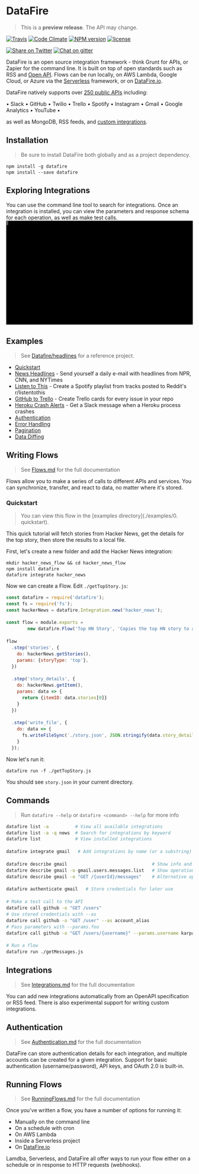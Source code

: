 # DataFire
> This is a **preview release**. The API may change.

[![Travis][travis-image]][travis-link]
[![Code Climate][climate-image]][climate-link]
[![NPM version][npm-image]][npm-link]
[![license](https://img.shields.io/badge/license-MIT-blue.svg)](https://www.npmjs.com/package/datafire)
<!--[![Dependency status][deps-image]][deps-link]
[![devDependency status][devdeps-image]][devdeps-link]-->
[![Share on Twitter][twitter-image]][twitter-link]
[![Chat on gitter][gitter-image]][gitter-link]

DataFire is an open source integration framework - think Grunt for APIs, or Zapier for the command line.
It is built on top of open standards such as RSS and
[Open API](https://github.com/OAI/OpenAPI-Specification). Flows can be run locally, on
AWS Lambda, Google Cloud, or Azure via the [Serverless](https://github.com/serverless/serverless) framework, or on
[DataFire.io](https://datafire.io).

DataFire natively supports over
[250 public APIs](https://github.com/APIs-guru/openapi-directory) including:

&bull; Slack &bull; GitHub &bull; Twilio &bull; Trello &bull; Spotify &bull;
Instagram &bull; Gmail &bull; Google Analytics &bull; YouTube &bull;

as well as MongoDB, RSS feeds, and [custom integrations](docs/Integrations.md).

## Installation
> Be sure to install DataFire both globally and as a project dependency.

```
npm install -g datafire
npm install --save datafire
```

## Exploring Integrations
You can use the command line tool to search for integrations. Once an integration
is installed, you can view the parameters and response schema for each operation,
as well as make test calls.
![Exploing Integrations](./docs/explore.gif)


## Examples
> See [Datafire/headlines](https://github.com/DataFire/headlines) for a reference project.

* [Quickstart](examples/0.%20quickstart)
* [News Headlines](examples/headlines) - Send yourself a daily e-mail with headlines from NPR, CNN, and NYTimes
* [Listen to This](examples/listen_to_this) - Create a Spotify playlist from tracks posted to Reddit's r/listentothis
* [GitHub to Trello](examples/github_to_trello) - Create Trello cards for every issue in your repo
* [Heroku Crash Alerts](examples/crash_alerts) - Get a Slack message when a Heroku process crashes
* [Authentication](examples/1.%20authentication)
* [Error Handling](examples/2.%20error_handling)
* [Pagination](examples/3.%20pagination)
* [Data Diffing](examples/4.%20data_diffing)


## Writing Flows
> See [Flows.md](./docs/Flows.md) for the full documentation

Flows allow you to make a series of calls to different APIs and services.
You can synchronize, transfer, and react to data, no matter where it's stored.

### Quickstart
> You can view this flow in the [examples directory](./examples/0. quickstart).

This quick tutorial will fetch stories from Hacker News, get the details
for the top story, then store the results to a local file.

First, let's create a new folder and add the Hacker News integration:
```
mkdir hacker_news_flow && cd hacker_news_flow
npm install datafire
datafire integrate hacker_news
```

Now we can create a Flow. Edit `./getTopStory.js`:
```js
const datafire = require('datafire');
const fs = require('fs');
const hackerNews = datafire.Integration.new('hacker_news');

const flow = module.exports =
        new datafire.Flow('Top HN Story', 'Copies the top HN story to a local file');

flow
  .step('stories', {
    do: hackerNews.getStories(),
    params: {storyType: 'top'},
  })

  .step('story_details', {
    do: hackerNews.getItem(),
    params: data => {
      return {itemID: data.stories[0]}
    }
  })

  .step('write_file', {
    do: data => {
      fs.writeFileSync('./story.json', JSON.stringify(data.story_details, null, 2));
    }
  });
```

Now let's run it:
```
datafire run -f ./getTopStory.js
```
You should see `story.json` in your current directory.

## Commands
> Run `datafire --help` or `datafire <command> --help` for more info

```bash
datafire list -a          # View all available integrations
datafire list -a -q news  # Search for integrations by keyword
datafire list             # View installed integrations

datafire integrate gmail   # Add integrations by name (or a substring)

datafire describe gmail                                # Show info and operations
datafire describe gmail -o gmail.users.messages.list   # Show operation details
datafire describe gmail -o "GET /{userId}/messages"    # Alternative operation name

datafire authenticate gmail   # Store credentials for later use

# Make a test call to the API
datafire call github -o "GET /users"
# Use stored credentials with --as
datafire call github -o "GET /user" --as account_alias
# Pass parameters with --params.foo
datafire call github -o "GET /users/{username}" --params.username karpathy

# Run a flow
datafire run ./getMessages.js
```

## Integrations
> See [Integrations.md](./docs/Integrations.md) for the full documentation

You can add new integrations automatically from an OpenAPI specification or RSS feed.
There is also experimental support for writing custom integrations.

## Authentication
> See [Authentication.md](./docs/Authentication.md) for the full documentation

DataFire can store authentication details for each integration, and multiple accounts
can be created for a given integration.
Support for basic authentication (username/password), API keys, and OAuth 2.0 is built-in.

## Running Flows
> See [RunningFlows.md](./docs/RunningFlows.md) for the full documentation

Once you've written a flow, you have a number of options for running it:

* Manually on the command line
* On a schedule with cron
* On AWS Lambda
* Inside a Serverless project
* On [DataFire.io](https://datafire.io)

Lamdba, Serverless, and DataFire all offer ways to run your flow
either on a schedule or in response to HTTP requests (webhooks).

[twitter-image]: https://img.shields.io/twitter/url/http/github.com/DataFire/DataFire.svg?style=social
[twitter-link]: https://twitter.com/intent/tweet?text=DataFire%20-%20open+source+integration+framework:&url=http%3A%2F%2Fgithub.com%2FDataFire%2FDataFire
[gitter-image]: https://badges.gitter.im/DataFire/DataFire.png
[gitter-link]: https://gitter.im/DataFire/Lobby
[npm-image]: https://img.shields.io/npm/v/datafire.svg
[npm-link]: https://npmjs.org/package/datafire
[travis-image]: https://travis-ci.org/DataFire/DataFire.svg?branch=master
[travis-link]: https://travis-ci.org/DataFire/DataFire
[climate-image]: https://codeclimate.com/github/DataFire/DataFire.png
[climate-link]: https://codeclimate.com/github/DataFire/DataFire
[deps-image]: https://img.shields.io/david/DataFire/DataFire.svg
[deps-link]: https://david-dm.org/DataFire/DataFire
[devdeps-image]: https://img.shields.io/david/dev/DataFire/DataFire.svg
[devdeps-link]: https://david-dm.org/DataFire/DataFire#info=devDependencies
